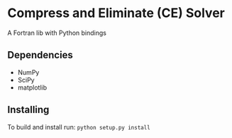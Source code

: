 # Compress and Eliminate (CE) Solver

A Fortran lib with Python bindings

## Dependencies

* NumPy
* SciPy
* matplotlib

## Installing

To build and install run:
`python setup.py install`